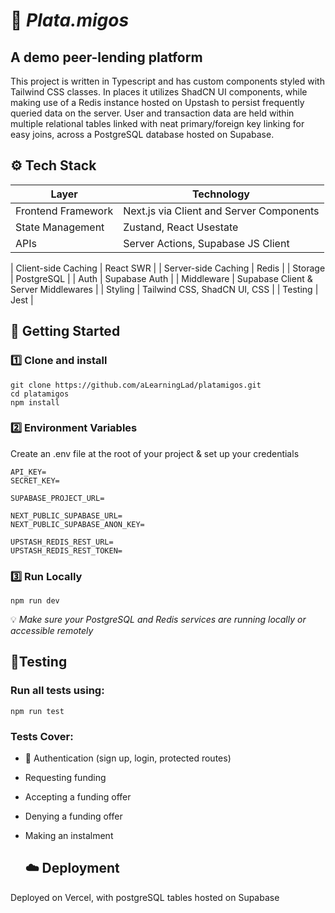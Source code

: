 # 💸 *Plata.migos* 

## A demo peer-lending platform  
This project is written in Typescript and has custom components styled with Tailwind CSS classes.
In places it utilizes ShadCN UI components, while making use of a Redis instance hosted on Upstash to persist frequently queried data on the server.
User and transaction data are held within multiple relational tables linked with neat primary/foreign key linking for easy joins, across a PostgreSQL database hosted on Supabase.

 ## ⚙️ Tech Stack
| **Layer**          | **Technology**             |
|---------------------|----------------------------|
| Frontend Framework    | Next.js via Client and Server Components      |
| State Management    | Zustand, React Usestate      |
| APIs    | Server Actions, Supabase JS Client      |

| Client-side Caching   | React SWR     |
| Server-side Caching   | Redis     |
| Storage    | PostgreSQL      |
| Auth    | Supabase Auth    |
| Middleware   | Supabase Client & Server Middlewares   |
| Styling    | Tailwind CSS, ShadCN UI, CSS    |
| Testing    | Jest    |

## 🚀 Getting Started
### :one: Clone and install
```
git clone https://github.com/aLearningLad/platamigos.git
cd platamigos
npm install
```

### :two: Environment Variables
Create an .env file at the root of your project & set up your credentials
```
API_KEY=
SECRET_KEY=

SUPABASE_PROJECT_URL=

NEXT_PUBLIC_SUPABASE_URL=
NEXT_PUBLIC_SUPABASE_ANON_KEY=

UPSTASH_REDIS_REST_URL=
UPSTASH_REDIS_REST_TOKEN=
```

### :three: Run Locally
```
npm run dev
```
💡 *Make sure your PostgreSQL and Redis services are running locally or accessible remotely*

## 🧪Testing
### Run all tests using:
```
npm run test
```

### Tests Cover:  
* 🔐 Authentication (sign up, login, protected routes)
* Requesting funding
* Accepting a funding offer
* Denying a funding offer
* Making an instalment

  ## ☁️ Deployment
Deployed on Vercel, with postgreSQL tables hosted on Supabase





